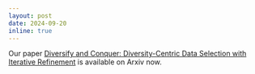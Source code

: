 ```yaml
---
layout: post
date: 2024-09-20
inline: true
---
```


Our paper <a href="https://arxiv.org/abs/2409.11378" target="blank">Diversify and Conquer: Diversity-Centric Data Selection with Iterative Refinement</a> is available on Arxiv now.